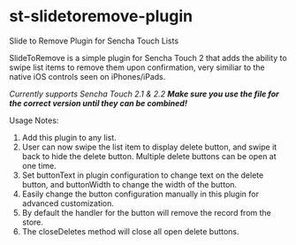 st-slidetoremove-plugin
=======================

Slide to Remove Plugin for Sencha Touch Lists

SlideToRemove is a simple plugin for Sencha Touch 2 that adds the ability to swipe list items to remove them upon confirmation, very similiar to the native iOS controls seen on iPhones/iPads.

*Currently supports Sencha Touch 2.1 & 2.2*
<b>*Make sure you use the file for the correct version until they can be combined!*</b>

Usage Notes:<br/>
1. Add this plugin to any list.<br/>
2. User can now swipe the list item to display delete button, and swipe it back to hide the delete button. Multiple delete buttons can be open at one time.<br/>
3. Set buttonText in plugin configuration to change text on the delete button, and buttonWidth to change the width of the button.<br/>
4. Easily change the button configuration manually in this plugin for advanced customization.<br/>
5. By default the handler for the button will remove the record from the store.<br/>
6. The closeDeletes method will close all open delete buttons.
